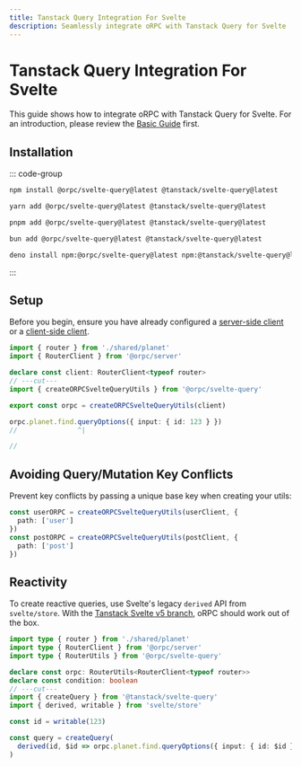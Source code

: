```yaml
---
title: Tanstack Query Integration For Svelte
description: Seamlessly integrate oRPC with Tanstack Query for Svelte
---
```


# Tanstack Query Integration For Svelte

This guide shows how to integrate oRPC with Tanstack Query for Svelte. For an introduction, please review the [Basic Guide](/docs/integrations/tanstack-query-old/basic) first.

## Installation

::: code-group

```sh [npm]
npm install @orpc/svelte-query@latest @tanstack/svelte-query@latest
```

```sh [yarn]
yarn add @orpc/svelte-query@latest @tanstack/svelte-query@latest
```

```sh [pnpm]
pnpm add @orpc/svelte-query@latest @tanstack/svelte-query@latest
```

```sh [bun]
bun add @orpc/svelte-query@latest @tanstack/svelte-query@latest
```

```sh [deno]
deno install npm:@orpc/svelte-query@latest npm:@tanstack/svelte-query@latest
```

:::

## Setup

Before you begin, ensure you have already configured a [server-side client](/docs/client/server-side) or a [client-side client](/docs/client/client-side).

```ts twoslash
import { router } from './shared/planet'
import { RouterClient } from '@orpc/server'

declare const client: RouterClient<typeof router>
// ---cut---
import { createORPCSvelteQueryUtils } from '@orpc/svelte-query'

export const orpc = createORPCSvelteQueryUtils(client)

orpc.planet.find.queryOptions({ input: { id: 123 } })
//               ^|

//
```

## Avoiding Query/Mutation Key Conflicts

Prevent key conflicts by passing a unique base key when creating your utils:

```ts
const userORPC = createORPCSvelteQueryUtils(userClient, {
  path: ['user']
})
const postORPC = createORPCSvelteQueryUtils(postClient, {
  path: ['post']
})
```

## Reactivity

To create reactive queries, use Svelte's legacy `derived` API from `svelte/store`. With the [Tanstack Svelte v5 branch](https://github.com/TanStack/query/discussions/7413), oRPC should work out of the box.

```ts twoslash
import type { router } from './shared/planet'
import type { RouterClient } from '@orpc/server'
import type { RouterUtils } from '@orpc/svelte-query'

declare const orpc: RouterUtils<RouterClient<typeof router>>
declare const condition: boolean
// ---cut---
import { createQuery } from '@tanstack/svelte-query'
import { derived, writable } from 'svelte/store'

const id = writable(123)

const query = createQuery(
  derived(id, $id => orpc.planet.find.queryOptions({ input: { id: $id } })),
)
```
